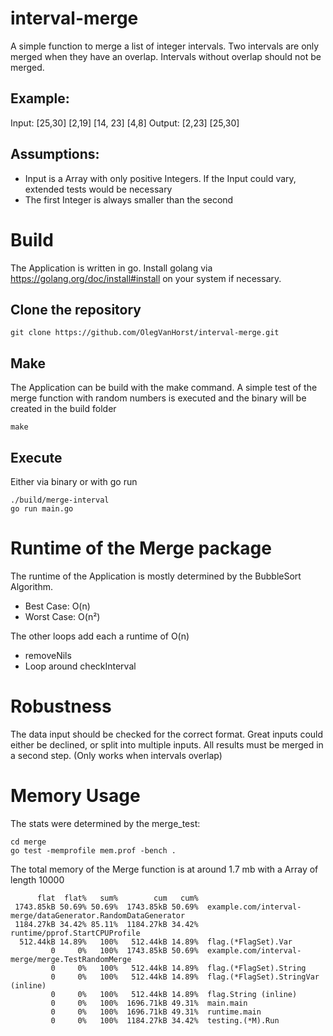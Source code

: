 # interval-merge
A simple function to merge a list of integer intervals. Two intervals are only merged when they have an overlap. Intervals without overlap should not be merged.

## Example:
Input: [25,30] [2,19] [14, 23] [4,8]  Output: [2,23] [25,30]


## Assumptions:
- Input is a Array with only positive Integers. If the Input could vary, extended tests would be necessary
- The first Integer is always smaller than the second

# Build 
The Application is written in go. Install golang via https://golang.org/doc/install#install on your system if necessary.
## Clone the repository
```
git clone https://github.com/OlegVanHorst/interval-merge.git
```
## Make
The Application can be build with the make command. A simple test of the merge function with random numbers is executed and the binary will be created in the build folder
```
make
```

## Execute
Either via binary or with go run
```
./build/merge-interval
go run main.go
```

# Runtime of the Merge package
The runtime of the Application is mostly determined by the BubbleSort Algorithm. 
- Best Case: O(n)
- Worst Case: O(n²)

The other loops add each a runtime of O(n)
- removeNils
- Loop around checkInterval

# Robustness
The data input should be checked for the correct format. 
Great inputs could either be declined, or split into multiple inputs. All results must be merged in a second step. (Only works when intervals overlap)


# Memory Usage
The stats were determined by the merge_test:
```
cd merge
go test -memprofile mem.prof -bench .
```

The total memory of the Merge function is at around 1.7 mb with a Array of length 10000
```
      flat  flat%   sum%        cum   cum%
 1743.85kB 50.69% 50.69%  1743.85kB 50.69%  example.com/interval-merge/dataGenerator.RandomDataGenerator
 1184.27kB 34.42% 85.11%  1184.27kB 34.42%  runtime/pprof.StartCPUProfile
  512.44kB 14.89%   100%   512.44kB 14.89%  flag.(*FlagSet).Var
         0     0%   100%  1743.85kB 50.69%  example.com/interval-merge/merge.TestRandomMerge
         0     0%   100%   512.44kB 14.89%  flag.(*FlagSet).String
         0     0%   100%   512.44kB 14.89%  flag.(*FlagSet).StringVar (inline)
         0     0%   100%   512.44kB 14.89%  flag.String (inline)
         0     0%   100%  1696.71kB 49.31%  main.main
         0     0%   100%  1696.71kB 49.31%  runtime.main
         0     0%   100%  1184.27kB 34.42%  testing.(*M).Run
```
